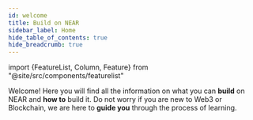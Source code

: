 ```yaml
---
id: welcome
title: Build on NEAR
sidebar_label: Home
hide_table_of_contents: true
hide_breadcrumb: true
---
```


import {FeatureList, Column, Feature} from "@site/src/components/featurelist"

Welcome! Here you will find all the information on what you can **build** on NEAR and **how to** build it. Do not worry if you are new to Web3 or Blockchain, we are here to **guide you** through the process of learning.

<FeatureList>
  <Column title="Contracts">
    <Feature url="/build/smart-contracts/what-is" title="What is a Contract?"
             subtitle="Learn what a smart contract is" image="contract.png" />
    <Feature url="/build/smart-contracts/quickstart" title="Build a Contract"
             subtitle="Spin-up your first smart contract" image="smartcontract.png" />
    <Feature url="/build/smart-contracts/testing/introduction" title="Test a Contract" subtitle="Write unit & integration tests" image="test.png" />
    <Feature url="/build/smart-contracts/release/deploy" title="Deploy a Contract" subtitle="Deploy the contract to the network" image="near-cli.png" />
  </Column>
  <Column title="Components">
    <Feature url="build/near-components/what-is" title="What is a Component?"
             subtitle="Learn about multi-chain components" image="bos-lido.png" />
    <Feature url="/build/near-components/dev-environment" title="Dev Environment"
             subtitle="Choose your dev environment" image="update.png" />
    <Feature url="/build/near-components/anatomy/state" title="Build a Component"
             subtitle="Learn everything a Component can do" image="multiple.png" />
    <Feature url="/build/web3-apps/frontend-components" title="Use Components in a WebApp"
             subtitle="Use the contract in a frontend" image="frontend-bos.png"  />
  </Column>
  <Column title="Applications">
    <Feature url="/build/web3-apps/what-is" title="What are Web3 Apps?"
             subtitle="Learn about decentralized apps" image="near-logo.png" />
    <Feature url="/build/web3-apps/quickstart" title="Quickstart a Web3 App"
             subtitle="Use the contract in a frontend" image="quickstart.png"  />
    <Feature url="/build/web3-apps/integrate-contracts" title="Integrate Contracts"
             subtitle="Integrate with Contracts" image="bos-contract.png"  />
    <Feature url="/build/web3-apps/integrate-components" title="Integrate Components"
             subtitle="Use the contract in a frontend" image="frontend.png"  />
  </Column>
  <Column title="Primitives">
    <Feature url="/build/primitives/ft" title="Fungible Tokens" subtitle="Learn how to use and make FT" image="ft.png" />
    <Feature url="/build/primitives/nft" title="Non-Fungible Tokens" subtitle="Enter the NFT space" image="nft.png" />
    <Feature url="/build/primitives/dao" title="Autonomous Organizations" subtitle="Understand DAOs" image="dao.png" />
    <Feature url="/build/primitives/linkdrop" title="Linkdrops" subtitle="Drop assets & onboard users" image="key.png" />
    <Feature url="/build/primitives/oracles" title="Oracles" subtitle="On-chain oracles to query prices" image="oracle.png" />
  </Column>
  <Column title="Data Infrastructure">
    <Feature url="/build/data-infrastructure/big-query" title="Google BigQuery" 
             subtitle="Query network data efficiently" image="experiment.png" />
    <Feature url="/build/data-infrastructure/query-api/intro" title="QueryAPI" subtitle="The simplest way to build indexers" image="blocks.png" />
    <Feature url="/build/data-infrastructure/lake-framework/near-lake" title="NEAR Lake" subtitle="An Indexer that stores chain events" image="monitor.png" />
  </Column>
</FeatureList>
